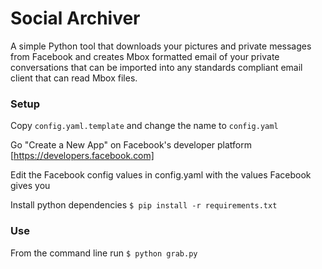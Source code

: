 Social Archiver
===============

A simple Python tool that downloads your pictures and private messages from Facebook and creates Mbox formatted email of your private conversations that can be imported into any standards compliant email client that can read Mbox files.


### Setup

Copy `config.yaml.template` and change the name to `config.yaml`

Go "Create a New App" on Facebook's developer platform [https://developers.facebook.com]

Edit the Facebook config values in config.yaml with the values Facebook gives you

Install python dependencies `$ pip install -r requirements.txt`


### Use

From the command line run `$ python grab.py`
